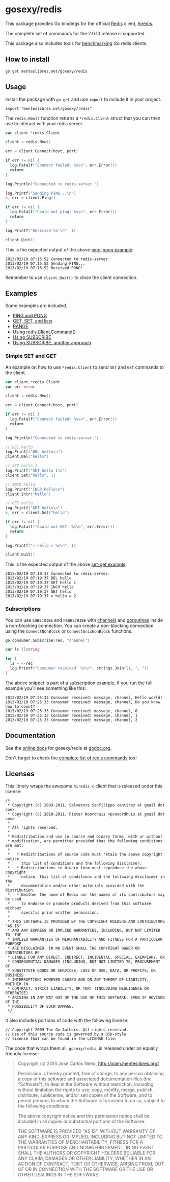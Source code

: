 # gosexy/redis

This package provides Go bindings for the official [Redis][1] client,
[hiredis][2].

The complete set of commands for the 2.6.10 release is supported.

This package also includes tools for [benchmarking][8] Go redis clients.

## How to install

```
go get menteslibres.net/gosexy/redis
```

## Usage

Install the package with `go get` and use `import` to include it in your project.

```
import "menteslibres.net/gosexy/redis"
```

The `redis.New()` function returns a `*redis.Client` struct that you can then
use to interact with your redis server.

```go
var client *redis.Client

client = redis.New()

err = client.Connect(host, port)

if err != nil {
  log.Fatalf("Connect failed: %s\n", err.Error())
  return
}

log.Println("Connected to redis-server.")

log.Printf("Sending PING...\n")
s, err = client.Ping()

if err != nil {
  log.Fatalf("Could not ping: %s\n", err.Error())
  return
}

log.Printf("Received %s!\n", s)

client.Quit()
```

This is the expected output of the above
[ping-pong example](_examples/test-ping/main.go):

```
2013/02/19 07:15:52 Connected to redis-server.
2013/02/19 07:15:52 Sending PING...
2013/02/19 07:15:52 Received PONG!
```

Remember to use `client.Quit()` to close the client connection.

## Examples

Some examples are included.

* [PING and PONG](_examples/test-ping/main.go)
* [GET, SET, and lists](_examples/test-get-set/main.go)
* [RANGE](_examples/test-range/main.go)
* [Using redis.Client.Command()](_examples/test-custom-commands/main.go)
* [Using SUBSCRIBE](_examples/test-subscribe/main.go)
* [Using SUBSCRIBE, another approach](_examples/test-subscribe-2/main.go)

### Simple SET and GET

An example on how to use `*redis.Client` to send `SET` and `GET`
commands to the client.

```go
var client *redis.Client
var err error

client = redis.New()

err = client.Connect(host, port)

if err != nil {
  log.Fatalf("Connect failed: %s\n", err.Error())
  return
}

log.Println("Connected to redis-server.")

// DEL hello
log.Printf("DEL hello\n")
client.Del("hello")

// SET hello 1
log.Printf("SET hello 1\n")
client.Set("hello", 1)

// INCR hello
log.Printf("INCR hello\n")
client.Incr("hello")

// GET hello
log.Printf("GET hello\n")
s, err = client.Get("hello")

if err != nil {
  log.Fatalf("Could not GET: %s\n", err.Error())
  return
}

log.Printf("> hello = %s\n", s)

client.Quit()
```

This is the expected output of the above
[set-get example](_examples/test-get-set/main.go):

```
2013/02/19 07:19:37 Connected to redis-server.
2013/02/19 07:19:37 DEL hello
2013/02/19 07:19:37 SET hello 1
2013/02/19 07:19:37 INCR hello
2013/02/19 07:19:37 GET hello
2013/02/19 07:19:37 > hello = 2
```

### Subscriptions

You can use `SUBSCRIBE` and `PSUBSCRIBE` with [channels][3] and
[goroutines][4] inside a non-blocking connection. You can create a non-blocking
connection using the `ConnectNonBlock` or `ConnectUnixNonBlock` functions.

```go
go consumer.Subscribe(rec, "channel")

var ls []string

for {
  ls = <-rec
  log.Printf("Consumer received: %v\n", strings.Join(ls, ", "))
}
```

The above snippet is part of a
[subscription example](_examples/test-subscribe-2/main.go), if you run the
full example you'll see something like this:

```
2013/02/19 07:25:33 Consumer received: message, channel, Hello world!
2013/02/19 07:25:33 Consumer received: message, channel, Do you know how to count?
2013/02/19 07:25:33 Consumer received: message, channel, 0
2013/02/19 07:25:33 Consumer received: message, channel, 1
2013/02/19 07:25:33 Consumer received: message, channel, 2
```

## Documentation

See the [online docs][6] for gosexy/redis at [godoc.org][5].

Don't forget to check the [complete list of redis commands][7] too!

## Licenses

This library wraps the awesome `hiredis.c` client that is released under this
license:

```
/*
 * Copyright (c) 2009-2011, Salvatore Sanfilippo <antirez at gmail dot com>
 * Copyright (c) 2010-2011, Pieter Noordhuis <pcnoordhuis at gmail dot com>
 *
 * All rights reserved.
 *
 * Redistribution and use in source and binary forms, with or without
 * modification, are permitted provided that the following conditions are met:
 *
 *   * Redistributions of source code must retain the above copyright notice,
 *     this list of conditions and the following disclaimer.
 *   * Redistributions in binary form must reproduce the above copyright
 *     notice, this list of conditions and the following disclaimer in the
 *     documentation and/or other materials provided with the distribution.
 *   * Neither the name of Redis nor the names of its contributors may be used
 *     to endorse or promote products derived from this software without
 *     specific prior written permission.
 *
 * THIS SOFTWARE IS PROVIDED BY THE COPYRIGHT HOLDERS AND CONTRIBUTORS "AS IS"
 * AND ANY EXPRESS OR IMPLIED WARRANTIES, INCLUDING, BUT NOT LIMITED TO, THE
 * IMPLIED WARRANTIES OF MERCHANTABILITY AND FITNESS FOR A PARTICULAR PURPOSE
 * ARE DISCLAIMED. IN NO EVENT SHALL THE COPYRIGHT OWNER OR CONTRIBUTORS BE
 * LIABLE FOR ANY DIRECT, INDIRECT, INCIDENTAL, SPECIAL, EXEMPLARY, OR
 * CONSEQUENTIAL DAMAGES (INCLUDING, BUT NOT LIMITED TO, PROCUREMENT OF
 * SUBSTITUTE GOODS OR SERVICES; LOSS OF USE, DATA, OR PROFITS; OR BUSINESS
 * INTERRUPTION) HOWEVER CAUSED AND ON ANY THEORY OF LIABILITY, WHETHER IN
 * CONTRACT, STRICT LIABILITY, OR TORT (INCLUDING NEGLIGENCE OR OTHERWISE)
 * ARISING IN ANY WAY OUT OF THE USE OF THIS SOFTWARE, EVEN IF ADVISED OF THE
 * POSSIBILITY OF SUCH DAMAGE.
 */
```

It also includes portions of code with the following license:

```
// Copyright 2009 The Go Authors. All rights reserved.
// Use of this source code is governed by a BSD-style
// license that can be found in the LICENSE file.
```

The code that wraps them all, `gosexy/redis`, is released under an equally
friendly license:

> Copyright (c) 2013 José Carlos Nieto, http://xiam.menteslibres.org/
>
> Permission is hereby granted, free of charge, to any person obtaining
> a copy of this software and associated documentation files (the
> "Software"), to deal in the Software without restriction, including
> without limitation the rights to use, copy, modify, merge, publish,
> distribute, sublicense, and/or sell copies of the Software, and to
> permit persons to whom the Software is furnished to do so, subject to
> the following conditions:
>
> The above copyright notice and this permission notice shall be
> included in all copies or substantial portions of the Software.
>
> THE SOFTWARE IS PROVIDED "AS IS", WITHOUT WARRANTY OF ANY KIND,
> EXPRESS OR IMPLIED, INCLUDING BUT NOT LIMITED TO THE WARRANTIES OF
> MERCHANTABILITY, FITNESS FOR A PARTICULAR PURPOSE AND
> NONINFRINGEMENT. IN NO EVENT SHALL THE AUTHORS OR COPYRIGHT HOLDERS BE
> LIABLE FOR ANY CLAIM, DAMAGES OR OTHER LIABILITY, WHETHER IN AN ACTION
> OF CONTRACT, TORT OR OTHERWISE, ARISING FROM, OUT OF OR IN CONNECTION
> WITH THE SOFTWARE OR THE USE OR OTHER DEALINGS IN THE SOFTWARE.

[1]: http://redis.io
[2]: https://github.com/redis/hiredis
[3]: http://golang.org/doc/effective_go.html#channels
[4]: http://golang.org/doc/effective_go.html#goroutines
[5]: http://godoc.org
[6]: http://godoc.org/menteslibres.net/gosexy/redis
[7]: http://redis.io/commands
[8]: https://github.com/gosexy/redis/tree/master/_benchmarks
